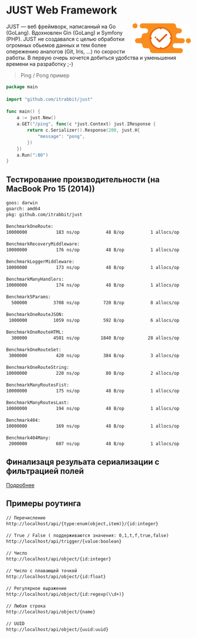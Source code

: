 # JUST Web Framework

<img align="right" width="159px" src="https://raw.githubusercontent.com/itrabbit/just/master/logo.png">

JUST — веб фреймворк, написанный на Go (GoLang). Вдохновлен Gin (GoLang) и Symfony (PHP). JUST не создавался с целью обработки огромных обьемов данных и тем более опережению аналогов (Git, Iris, ...) по скорости работы. В первую очерь хочется добиться удобства и уменьшения времени на разработку ;-)  

> Ping / Pong пример

```go
package main

import "github.com/itrabbit/just"

func main() {
	a := just.New()
	a.GET("/ping", func(c *just.Context) just.IResponse {
		return c.Serializer().Response(200, just.H{
			"message": "pong",
		})
	})
	a.Run(":80")
}
```

## Тестирование производительности (на MacBook Pro 15 (2014))

```
goos: darwin
goarch: amd64
pkg: github.com/itrabbit/just

BenchmarkOneRoute:
10000000	       183 ns/op	      48 B/op	       1 allocs/op

BenchmarkRecoveryMiddleware:
10000000	       176 ns/op	      48 B/op	       1 allocs/op

BenchmarkLoggerMiddleware:
10000000	       173 ns/op	      48 B/op	       1 allocs/op

BenchmarkManyHandlers:
10000000	       174 ns/op	      48 B/op	       1 allocs/op

Benchmark5Params:
  500000	      3708 ns/op	     720 B/op	       8 allocs/op
  
BenchmarkOneRouteJSON:
 1000000	      1059 ns/op	     592 B/op	       6 allocs/op
 
BenchmarkOneRouteHTML:
  300000	      4501 ns/op	    1840 B/op	      28 allocs/op
  
BenchmarkOneRouteSet:
 3000000	       420 ns/op	     384 B/op	       3 allocs/op
 
BenchmarkOneRouteString:
10000000	       220 ns/op	      80 B/op	       2 allocs/op

BenchmarkManyRoutesFist:
10000000	       175 ns/op	      48 B/op	       1 allocs/op

BenchmarkManyRoutesLast:
10000000	       194 ns/op	      48 B/op	       1 allocs/op

Benchmark404:
10000000	       169 ns/op	      48 B/op	       1 allocs/op

Benchmark404Many:
 2000000	       607 ns/op	      48 B/op	       1 allocs/op
```

## Финализаця резульата сериализации с фильтрацией полей

[Подробнее](/components/finalizer/README.md)

## Примеры роутинга

```
// Перечисление
http://localhost/api/{type:enum(object,item)}/{id:integer}

// True / False ( поддерживаются значения: 0,1,t,f,true,false)
http://localhost/api/trigger/{value:boolean}

// Число
http://localhost/api/object/{id:integer}

// Число с плавающей точкой
http://localhost/api/object/{id:float}

// Регулярное выражение
http://localhost/api/object/{id:regexp(\\d+)}

// Любая строка
http://localhost/api/object/{name}

// UUID
http://localhost/api/object/{uuid:uuid}
```
